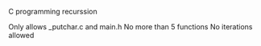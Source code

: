 C programming recurssion

Only allows _putchar.c and main.h
No more than 5 functions
No iterations allowed
